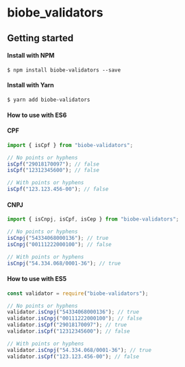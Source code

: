 # biobe_validators

## Getting started

#### Install with NPM

```
$ npm install biobe-validators --save
```

#### Install with Yarn

```
$ yarn add biobe-validators
```

#### How to use with ES6

#### CPF

```js
import { isCpf } from "biobe-validators";

// No points or hyphens
isCpf("29018170097"); // false
isCpf("12312345600"); // false

// With points or hyphens
isCpf("123.123.456-00"); // false
```

#### CNPJ

```js
import { isCnpj, isCpf, isCep } from "biobe-validators";

// No points or hyphens
isCnpj("54334068000136"); // true
isCnpj("00111222000100"); // false

// With points or hyphens
isCnpj("54.334.068/0001-36"); // true
```

#### How to use with ES5

```js
const validator = require("biobe-validators");

// No points or hyphens
validator.isCnpj("54334068000136"); // true
validator.isCnpj("00111222000100"); // false
validator.isCpf("29018170097"); // true
validator.isCpf("12312345600"); // false

// With points or hyphens
validator.isCnpj("54.334.068/0001-36"); // true
validator.isCpf("123.123.456-00"); // false
```
